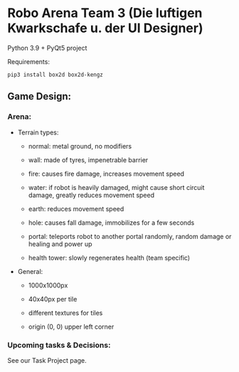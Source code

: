 # Robo Arena Team 3 (Die luftigen Kwarkschafe u. der UI Designer)

Python 3.9 + PyQt5 project

Requirements:

    pip3 install box2d box2d-kengz

## Game Design:

### Arena:
    
- Terrain types:
  
  - normal: metal ground, no modifiers
  
  - wall: made of tyres, impenetrable barrier
  
  - fire: causes fire damage, increases movement speed
  
  - water: if robot is heavily damaged, might cause short circuit damage, greatly reduces movement speed
  
  - earth: reduces movement speed
  
  - hole: causes fall damage, immobilizes for a few seconds
  
  - portal: teleports robot to another portal randomly, random damage or healing and power up
  
  - health tower: slowly regenerates health (team specific)
  
- General:
  
  - 1000x1000px
  
  - 40x40px per tile
  
  - different textures for tiles
  
  - origin (0, 0) upper left corner

### Upcoming tasks & Decisions:

See our Task Project page.
